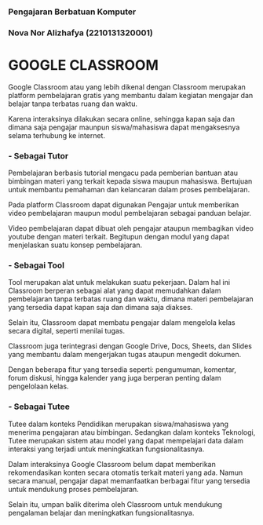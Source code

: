 ### Pengajaran Berbatuan Komputer
### Nova Nor Alizhafya (2210131320001)

##
# GOOGLE CLASSROOM
Google Classroom atau yang lebih dikenal dengan Classroom merupakan platform pembelajaran gratis yang membantu dalam kegiatan mengajar dan belajar tanpa terbatas ruang dan waktu. 

Karena interaksinya dilakukan secara online, sehingga kapan saja dan dimana saja pengajar maunpun siswa/mahasiswa dapat mengaksesnya selama terhubung ke internet.


### - Sebagai Tutor
Pembelajaran berbasis tutorial mengacu pada pemberian bantuan atau bimbingan materi yang terkait kepada siswa maupun mahasiswa. Bertujuan untuk membantu pemahaman dan kelancaran dalam proses pembelajaran.

Pada platform Classroom dapat digunakan Pengajar untuk memberikan video pembelajaran maupun modul pembelajaran sebagai panduan belajar.

Video pembelajaran dapat dibuat oleh pengajar ataupun membagikan video youtube dengan materi terkait. Begitupun dengan modul yang dapat menjelaskan suatu konsep pembelajaran.

### - Sebagai Tool
Tool merupakan alat untuk melakukan suatu pekerjaan. Dalam hal ini Classroom  berperan sebagai alat yang dapat memudahkan dalam pembelajaran tanpa terbatas ruang dan waktu, dimana materi pembelajaran yang tersedia dapat kapan saja dan dimana saja diakses.

Selain itu, Classroom dapat membatu pengajar dalam mengelola kelas secara digital, seperti menilai tugas.

Classroom juga terintegrasi dengan Google Drive, Docs, Sheets, dan Slides yang membantu dalam mengerjakan tugas ataupun mengedit dokumen.

Dengan beberapa fitur yang tersedia seperti: pengumuman, komentar, forum diskusi, hingga kalender yang juga berperan penting dalam pengelolaan kelas.


### - Sebagai Tutee
Tutee dalam konteks Pendidikan merupakan siswa/mahasiswa yang menerima pengajaran atau bimbingan. Sedangkan dalam konteks Teknologi, Tutee merupakan sistem atau model yang dapat mempelajari data dalam interaksi yang terjadi untuk meningkatkan fungsionalitasnya.


Dalam interaksinya Google Classroom belum dapat memberikan rekomendasikan konten secara otomatis terkait materi yang ada. Namun secara manual, pengajar dapat memanfaatkan berbagai fitur yang tersedia untuk mendukung proses pembelajaran.

Selain itu, umpan balik diterima oleh Classroom untuk mendukung pengalaman belajar dan meningkatkan fungsionalitasnya.